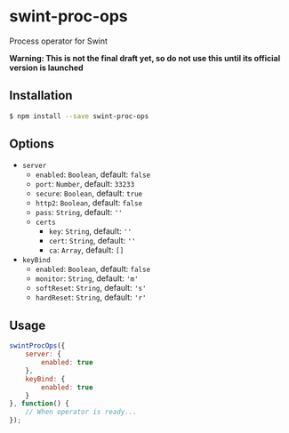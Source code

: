 # swint-proc-ops
Process operator for Swint

**Warning: This is not the final draft yet, so do not use this until its official version is launched**

## Installation
```sh
$ npm install --save swint-proc-ops
```

## Options
* `server`
  * `enabled`: `Boolean`, default: `false`
  * `port`: `Number`, default: `33233`
  * `secure`: `Boolean`, default: `true`
  * `http2`: `Boolean`, default: `false`
  * `pass`: `String`, default: `''`
  * `certs`
    * `key`: `String`, default: `''`
    * `cert`: `String`, default: `''`
    * `ca`: `Array`, default: `[]`
* `keyBind`
  * `enabled`: `Boolean`, default: `false`
  * `monitor`: `String`, default: `'m'`
  * `softReset`: `String`, default: `'s'`
  * `hardReset`: `String`, default: `'r'`

## Usage
```javascript
swintProcOps({
	server: {
		enabled: true
	},
	keyBind: {
		enabled: true
	}
}, function() {
	// When operator is ready...
});
```
